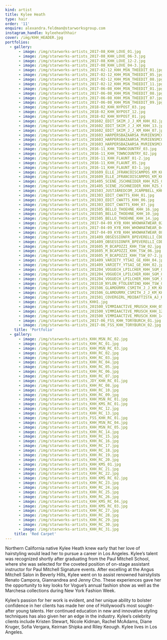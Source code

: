 ```yaml
---
kind: artist
title: Kylee Heath
type: hair
order: '11'
enquire: alexandra.feldman@starworksgroup.com
instagram_handle: kyleeheathhair
cover: /img/KHH_HEADER.jpg
portfolios:
  - gallery:
      - image: /img/starworks-artists_2017-08_KHH_LOVE_01.jpg
      - image: /img/starworks-artists_2017-08_KHH_LOVE_06-3.jpg
      - image: /img/starworks-artists_2017-08_KHH_LOVE_12-2.jpg
      - image: /img/starworks-artists_2017-08_KHH_LOVE_04-3.jpg
      - image: /img/starworks-artists_2017-02-12_KHH_MSN_THEEDIT_01.jpg
      - image: /img/starworks-artists_2017-02-12_KHH_MSN_THEEDIT_05.jpg
      - image: /img/starworks-artists_2017-02-12_KHH_MSN_THEEDIT_08.jpg
      - image: /img/starworks-artists_2017-02-12_KHH_MSN_THEEDIT_11.jpg
      - image: /img/starworks-artists_2017-06-08_KHH_MSN_THEEDIT_01.jpg
      - image: /img/starworks-artists_2017-06-08_KHH_MSN_THEEDIT_08.jpg
      - image: /img/starworks-artists_2017-06-08_KHH_MSN_THEEDIT_07.jpg
      - image: /img/starworks-artists_2017-06-08_KHH_MSN_THEEDIT_09.jpg
      - image: /img/starworks-artists_2018-02_KHH_NYPOST_03.jpg
      - image: /img/starworks-artists_2018-02_KHH_NYPOST_12.jpg
      - image: /img/starworks-artists_2018-02_KHH_NYPOST_01.jpg
      - image: /img/starworks-artists_201602_EDIT_SKIM_J_J_KM_KHH_02.jpg
      - image: /img/starworks-artists_201602_EDIT_SKIM_J_J_KM_KHH_13.jpg
      - image: /img/starworks-artists_201602_EDIT_SKIM_J_J_KM_KHH_07.jpg
      - image: /img/starworks-artists_201603_HARPERSBAZAARSA_MVRIENSMCGRATH_KM_KHH_01.jpg
      - image: /img/starworks-artists_201603_HARPERSBAZAARSA_MVRIENSMCGRATH_KM_KHH_05.jpg
      - image: /img/starworks-artists_201603_HARPERSBAZAARSA_MVRIENSMCGRATH_KM_KHH_09.jpg
      - image: /img/starworks-artists_2016-11_KHH_TOWNCOUNTRY_03.jpg
      - image: /img/starworks-artists_2016-11_KHH_TOWNCOUNTRY_02.jpg
      - image: /img/starworks-artists_2016-11_KHH_FLAUNT_01-2.jpg
      - image: /img/starworks-artists_2016-11_KHH_FLAUNT_05.jpg
      - image: /img/starworks-artists_2016-11_KHH_FLAUNT_03-1.jpg
      - image: /img/starworks-artists_201609_ELLE_JFRANCOISCAMPOS_KM_KHH_04.jpg
      - image: /img/starworks-artists_201609_ELLE_JFRANCOISCAMPOS_KM_KHH_02.jpg
      - image: /img/starworks-artists_201405_SCENE_JSCHNEIDER_KHH_RZS_03.jpg
      - image: /img/starworks-artists_201405_SCENE_JSCHNEIDER_KHH_RZS_07.jpg
      - image: /img/starworks-artists_201503_JUSTJAREDCOM_JCAMPBELL_KHH_01.jpg
      - image: /img/starworks-artists_201303_EDIT_CWATTS_KHH_01.jpg
      - image: /img/starworks-artists_201303_EDIT_CWATTS_KHH_06.jpg
      - image: /img/starworks-artists_201303_EDIT_CWATTS_KHH_07.jpg
      - image: /img/starworks-artists_201505_BELLO_THOEHNE_KHH_16.jpg
      - image: /img/starworks-artists_201505_BELLO_THOEHNE_KHH_10.jpg
      - image: /img/starworks-artists_201505_BELLO_THOEHNE_KHH_14.jpg
      - image: /img/starworks-artists_2017-04-09_KYB_KHH_WHOWHATWEAR_02.jpg
      - image: /img/starworks-artists_2017-04-09_KYB_KHH_WHOWHATWEAR_04.jpg
      - image: /img/starworks-artists_2017-04-09_KYB_KHH_WHOWHATWEAR_08.jpg
      - image: /img/starworks-artists_201409_OBSESSIONFR_BPEVERELLI_CDD_KHH_05.jpg
      - image: /img/starworks-artists_201409_OBSESSIONFR_BPEVERELLI_CDD_KHH_04.jpg
      - image: /img/starworks-artists_201605_M_BCAPOZZI_KHH_TSW_02.jpg
      - image: /img/starworks-artists_201605_M_BCAPOZZI_KHH_TSW_06.jpg
      - image: /img/starworks-artists_201605_M_BCAPOZZI_KHH_TSW_07-2.jpg
      - image: /img/starworks-artists_201409_VARIETY_YTSAI_GE_KHH_04.jpg
      - image: /img/starworks-artists_201409_VARIETY_YTSAI_GE_KHH_02.jpg
      - image: /img/starworks-artists_201204_VOGUECH_LPILCHER_KHH_SGM_03.jpg
      - image: /img/starworks-artists_201204_VOGUECH_LPILCHER_KHH_SGM_02.jpg
      - image: /img/starworks-artists_201204_VOGUECH_LPILCHER_KHH_SGM_01.jpg
      - image: /img/starworks-artists_201510_NYLON_FTOLENTINO_KHH_TSW_02.jpg
      - image: /img/starworks-artists_201506_GLAMOURMX_CSMITH_J_J_KM_KHH_LAN_01.jpg
      - image: /img/starworks-artists_201506_GLAMOURMX_CSMITH_J_J_KM_KHH_LAN_10.jpg
      - image: /img/starworks-artists_201501_COVERGIRL_MDIBATTISTA_AJ_KM_KHH_RZS_01.jpg
      - image: /img/starworks-artists_KHH1.jpg
      - image: /img/starworks-artists_201500_VIMMIAACTIVE_MRUSCH_KHH_05.jpg
      - image: /img/starworks-artists_201500_VIMMIAACTIVE_MRUSCH_KHH_12.jpg
      - image: /img/starworks-artists_201500_VIMMIAACTIVE_MRUSCH_KHH_14.jpg
      - image: /img/starworks-artists_2017-06_FSS_KHH_TORYBURCH_01.jpg
      - image: /img/starworks-artists_2017-06_FSS_KHH_TORYBURCH_02.jpg
    title: 'Portfolio'
  - gallery:
      - image: /img/starworks-artists_KHH_MSN_RC_02.jpg
      - image: /img/starworks-artists_KHH_RC_01.jpg
      - image: /img/starworks-artists_KHH_MSN_RC_03.jpg
      - image: /img/starworks-artists_KHH_RC_02.jpg
      - image: /img/starworks-artists_KHH_RC_03.jpg
      - image: /img/starworks-artists_KHH_RC_04.jpg
      - image: /img/starworks-artists_KHH_RC_05.jpg
      - image: /img/starworks-artists_KHH_RC_06.jpg
      - image: /img/starworks-artists_KHH_RC_07.jpg
      - image: /img/starworks-artists_JDY_KHH_RC_01.jpg
      - image: /img/starworks-artists_KHH_RC_08.jpg
      - image: /img/starworks-artists_KHH_RC_10.jpg
      - image: /img/starworks-artists_KHH_RC_09.jpg
      - image: /img/starworks-artists_KHH_MSN_RC_01.jpg
      - image: /img/starworks-artists_KHH_KMS_RC_01.jpg
      - image: /img/starworks-artists_KHH_RC_12.jpg
      - image: /img/starworks-artists_KHH_RC_13.jpg
      - image: /img/starworks-artists_FSS_KHH_RC_01.jpg
      - image: /img/starworks-artists_KHH_MSN_RC_04.jpg
      - image: /img/starworks-artists_KHH_MSN_RC_05.jpg
      - image: /img/starworks-artists_KHH_RC_14.jpg
      - image: /img/starworks-artists_KHH_RC_15.jpg
      - image: /img/starworks-artists_KHH_RC_16.jpg
      - image: /img/starworks-artists_KHH_RC_17.jpg
      - image: /img/starworks-artists_KHH_RC_18.jpg
      - image: /img/starworks-artists_KHH_RC_19.jpg
      - image: /img/starworks-artists_KHH_RC_20.jpg
      - image: /img/starworks-artists_KHH_KMS_01.jpg
      - image: /img/starworks-artists_KHH_RC_21.jpg
      - image: /img/starworks-artists_KHH_RC_22.jpg
      - image: /img/starworks-artists_KHH_KMS_RC_02.jpg
      - image: /img/starworks-artists_KHH_RC_23.jpg
      - image: /img/starworks-artists_KHH_RC_24.jpg
      - image: /img/starworks-artists_KHH_RC_25.jpg
      - image: /img/starworks-artists_KHH_RC_26.jpg
      - image: /img/starworks-artists_KHH_KMS_RC_04.jpg
      - image: /img/starworks-artists_KHH_KMS_RC_03.jpg
      - image: /img/starworks-artists_KHH_RC_27.jpg
      - image: /img/starworks-artists_KHH_RC_28.jpg
      - image: /img/starworks-artists_KHH_RC_29.jpg
      - image: /img/starworks-artists_KHH_RC_30.jpg
      - image: /img/starworks-artists_KHH_RC_31.jpg
    title: 'Red Carpet'
---
```

Northern California native Kylee Heath knew early that her love of hairstyling would lead her to pursue a career in Los Angeles. Kylee’s talent was recognized shortly after graduating from the Paul Mitchell School, where she was selected for the coveted position of on-stage assistant instructor for Paul Mitchell Signature events. After excelling at the Angus Mitchell Salon in Beverly Hills, Kylee went on to assist renowned hairstylists Renato Campora, Giannandrea and Jenny Cho. These experiences gave her the opportunity to key looks for Vogue’s annual fashion show as well as the Marchesa collections during New York Fashion Week.

Kylee’s passion for her work is evident, and her unique ability to bolster confidence in her clients has made her one of Hollywood’s most sought-after young talents. Her continued education in new and innovative styling techniques has also given her an edge in the industry. Kylee’s celebrity clients include Kristen Stewart, Nicole Kidman, Rachel McAdams, Diane Kruger, Sofia Vergara, Keirnan Shipka and Riley Keough. Kylee lives in Los Angeles.
